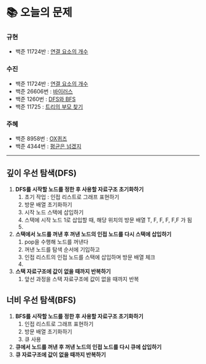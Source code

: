  # 📚 오늘의 문제
### 규현
- 백준 11724반 : [연결 요소의 개수](https://www.acmicpc.net/problem/11724)
### 수진
- 백준 11724반 : [연결 요소의 개수](https://www.acmicpc.net/problem/11724)
- 백준 26606번 : [바이러스](https://www.acmicpc.net/problem/2606)
- 백준 1260번 : [DFS와 BFS](https://www.acmicpc.net/problem/1260)
- 백준  11725 : [트리의 부모 찾기](https://www.acmicpc.net/problem/11725)
### 주혜
- 백준 8958번 : [OX퀴즈](https://www.acmicpc.net/problem/8958)
- 백준 4344번 : [평균은 넘겠지](https://www.acmicpc.net/problem/4344)



<hr>

## 깊이 우선 탐색(DFS)

1.  **DFS를 시작할 노드를 정한 후 사용할 자료구조 초기화하기**
    1. 초기 작업 : 인접 리스트로 그래프 표현하기
    2. 방문 배열 초기화하기
    3. 시작 노드 스택에 삽입하기
    4. 스택에 시작 노드 1로 삽입할 때, 해당 위치의 방문 배열 T, F, F, F, F,F 가 됨
    5. 
2. **스택에서 노드를 꺼낸 후 꺼낸 노드의 인접 노드를 다시 스택에 삽입하기**
    1. pop을 수행해 노드를 꺼낸다
    2. 꺼낸 노드를 탐색 순서에 기입하고
    3. 인접 리스트의 인접 노드를 스택에 삽입하며 방문 배열 체크
    4. 
3. **스택 자료구조에 값이 없을 때까지 반복하기**
    1. 앞선 과정을 스택 자료구조에 값이 없을 때까지 반복


## 너비 우선 탐색(BFS)
1. **BFS를 시작할 노드를 정한 후 사용할 자료구조 초기화하기**
    1. 인접 리스트로 그래프 표현하기
    2. 방문 배열 초기화하기
    3. 큐 사용
2. **큐에서 노드를 꺼낸 후 꺼낸 노드의 인접 노드를 다시 큐에 삽입하기**
3. **큐 자료구조에 값이 없을 때까지 반복하기**
